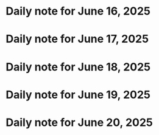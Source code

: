 # Daily note for June 16, 2025
# Daily note for June 17, 2025
# Daily note for June 18, 2025
# Daily note for June 19, 2025
# Daily note for June 20, 2025
